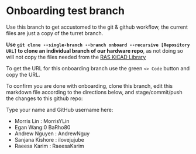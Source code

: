 # Onboarding test branch
Use this branch to get accustomed to the git & github workflow, the current files are just a copy of the turret branch.

**Use `git clone --single-branch --branch onboard --recursive [Repository URL]` to clone an individual branch of our hardware repo**, as not doing so will not copy the files needed from the [RAS KiCAD Library](https://github.com/ut-ras/KiCad_Library.git)

To get the URL for this onboarding branch use the green `<> Code` button and copy the URL.

To confirm you are done with onboarding, clone this branch, edit this markdown file according to the directions below, and stage/commit/push the changes to this github repo:

Type your name and GitHub username here:
- Morris Lin : MorrisYLin
- Egan Wang:0  BaRho80
- Andrew Nguyen : AndrewNguy
- Sanjana Kishore : ilovejujube
- Raeesa Karim : RaeesaKarim
